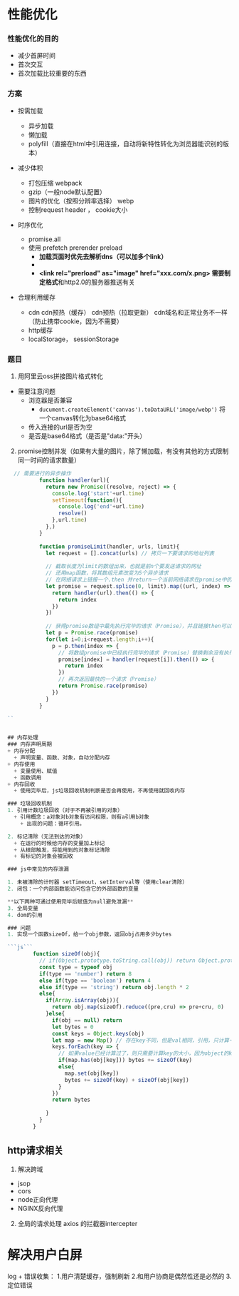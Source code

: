 # 性能优化









### 性能优化的目的
+ 减少首屏时间
+ 首次交互
+ 首次加载比较重要的东西

### 方案
+ 按需加载
  + 异步加载 
  + 懒加载
  + polyfill（直接在html中引用连接，自动将新特性转化为浏览器能识别的版本）

+ 减少体积
  + 打包压缩  webpack
  + gzip（一般node默认配置）
  + 图片的优化（按照分辨率选择）  webp
  + 控制request header ， cookie大小

+ 时序优化
  + promise.all
  + 使用 prefetch prerender preload
    + **<link rel="dns-prefetch" href="xxx.com">  加载页面时优先去解析dns（可以加多个link）**
    + **<link rel="preconnect" href="xxx.com">**
    + **<link rel="prerload" as="image" href="xxx.com/x.png>  需要制定格式**和http2.0的服务器推送有关
   
+ 合理利用缓存
   + cdn cdn预热（缓存） cdn预热（拉取更新）  cdn域名和正常业务不一样（防止携带cookie，因为不需要）
   + http缓存
   + localStorage， sessionStorage

### 题目
1. 用阿里云oss拼接图片格式转化
  + 需要注意问题
    + 浏览器是否兼容
      + ```ducument.createElement('canvas').toDataURL('image/webp')``` 将一个canvas转化为base64格式
    + 传入连接的url是否为空
    + 是否是base64格式（是否是"data:"开头）

2. promise控制并发（如果有大量的图片，除了懒加载，有没有其他的方式限制同一时间的请求数量） 
```js
  // 需要进行的异步操作
          function handler(url){
            return new Promise((resolve, reject) => {
              console.log('start'+url.time)
              setTimeout(function(){
                console.log('end'+url.time)
                resolve()
              },url.time)
            },)
          }
          
          function promiseLimit(handler, urls, limit){
            let request = [].concat(urls) // 拷贝一下要请求的地址列表
          
            // 截取长度为limit的数组出来，也就是前n个要发送请求的网址
            // 还用map函数，将其数组元素改变为5个异步请求
            // 在网络请求上链接一个.then 并return一个当前网络请求在promise中的下边index（利用index可以知道数组中的哪一个Promise执行完毕）, 这样，可以在每个promise的下一个then中获得index
            let promise = request.splice(0, limit).map((url, index) => {
              return handler(url).then(() => {
                return index
              })
            })
          
            // 获得promise数组中最先执行完毕的请求（Promise），并且链接then可以获得当前元素的index
            let p = Promise.race(promise)
            for(let i=0;i<request.length;i++){
              p = p.then(index => {
                // 将数组promise中已经执行完毕的请求（Promise）替换剩余没有执行的请求
                promise[index] = handler(request[i]).then(() => {
                  return index
                })
                // 再次返回最快的一个请求（Promise）
                return Promise.race(promise)
              })
            }
          }

``


## 内存处理
### 内存声明周期
+ 内存分配
  + 声明变量、函数、对象，自动分配内存
+ 内存使用
  + 变量使用、赋值
  + 函数调用
+ 内存回收
  + 使用完毕后，js垃圾回收机制判断是否会再使用，不再使用就回收内存

### 垃圾回收机制
1. 引用计数垃圾回收（对于不再被引用的对象）
  + 引用概念：a对象对b对象有访问权限，则有a引用b对象
    + 出现的问题：循环引用。

2. 标记清除（无法到达的对象）
  + 在运行的时候给内存的变量加上标记
  + 从根部触发，将能用到的对象标记清除
  + 有标记的对象会被回收

### js中常见的内存泄漏

1. 未被清除的计时器 setTimeout，setInterval等（使用clear清除）
2. 闭包：一个内部函数能访问包含它的外部函数的变量

**以下两种可通过使用完毕后赋值为null避免泄漏**
3. 全局变量
4. dom的引用

### 问题
1. 实现一个函数sizeOf，给一个obj参数，返回obj占用多少bytes

```js```
        function sizeOf(obj){
          // if(Object.prototype.toString.call(obj)) return Object.prototype.toString.call(obj)
          const type = typeof obj
          if(type == 'number') return 8
          else if(type == 'boolean') return 4
          else if(type == 'string') return obj.length * 2
          else{
            if(Array.isArray(obj)){
              return obj.map(sizeOf).reduce((pre,cru) => pre+cru, 0)
            }else{
              if(obj == null) return 
              let bytes = 0
              const keys = Object.keys(obj)
              let map = new Map() // 存在key不同，但是val相同，引用，只计算一遍
              keys.forEach(key => {
                // 如果value已经计算过了，则只需要计算key的大小，因为object的key也占用内存
                if(map.has(obj[key])) bytes += sizeOf(key)
                else{
                  map.set(obj[key])
                  bytes += sizeOf(key) + sizeOf(obj[key])
                }
              })
              return bytes
              
            }
          }
        }
```


## http请求相关
1. 解决跨域
  + jsop
  + cors
  + node正向代理
  + NGINX反向代理

2. 全局的请求处理
  axios 的拦截器intercepter




  # 解决用户白屏
  log  +  错误收集：
  1.用户清楚缓存，强制刷新
  2.和用户协商是偶然性还是必然的
  3.定位错误
  
